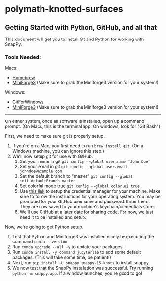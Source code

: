 # polymath-knotted-surfaces
## Getting Started with Python, GitHub, and all that
This document will get you to install Git and Python for working with SnapPy.

### Tools Needed:
Macs:
* [Homebrew](https://docs.brew.sh/Installation)
* [MiniForge3](https://github.com/conda-forge/miniforge) (Make sure to grab the Miniforge3 version for your system!)

Windows:
* [GitForWindows](https://gitforwindows.org/)
* [MiniForge3](https://github.com/conda-forge/miniforge) (Make sure to grab the Miniforge3 version for your system!)

---

On either system, once all software is installed, open up a command prompt. (On Macs, this is the terminal app. On windows, look for "Git Bash")

First, we need to make sure git is properly setup.
1. If you're on a Mac, you first need to run `brew install git`. (On a Windows machine, you can ignore this step.)
2. We'll now setup git for use with GitHub.
	1. Set your name in git `git config --global user.name "John Doe"`
	2. Set your email in git `git config --global user.email johndoe@example.com`
	3. Set the default branch to "master" `git config --global init.defaultBranch master`
	4. Set colorful mode true `git config --global color.ui true`
	5. Use [this link](https://docs.github.com/en/get-started/getting-started-with-git/caching-your-github-credentials-in-git) to setup the credential manager for your machine. Make sure to follow the instructions for your operating system. You may be prompted for your GitHub username and password. Enter them. They are now saved to your machine's keychain/credentials store.
	6. We'll use GitHub at a later date for sharing code. For now, we just need it to be installed and setup.
	
Now, we're going to get Python setup.
1. Test that Python and Miniforge3 was installed nicely by executing the command `conda --version`
2. Run `conda upgrade --all -y` to update your packages.
3. Run `conda install -y command jupyterlab` to add some default packages. (This will take some time, be patient!)
4. Next, run `pip install -U snappy snappy-15-knots` to install snappy.
5. We now test that the SnapPy installation was successful. Try running `python -m snappy.app`. If a window launches, you're good to go!